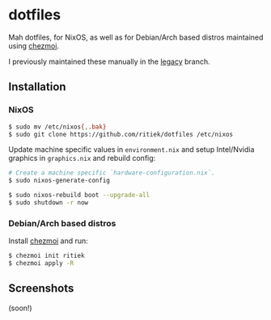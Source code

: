 # dotfiles

Mah dotfiles, for NixOS, as well as for Debian/Arch based distros maintained using
[chezmoi](https://www.chezmoi.io/).

I previously maintained these manually in the [legacy](https://github.com/ritiek/dotfiles/tree/legacy) branch.

## Installation

### NixOS

```sh
$ sudo mv /etc/nixos{,.bak}
$ sudo git clone https://github.com/ritiek/dotfiles /etc/nixos
```

Update machine specific values in `environment.nix` and setup Intel/Nvidia graphics in `graphics.nix`
and rebuild config:

```sh
# Create a machine specific `hardware-configuration.nix`.
$ sudo nixos-generate-config

$ sudo nixos-rebuild boot --upgrade-all
$ sudo shutdown -r now
```

### Debian/Arch based distros

Install [chezmoi](https://www.chezmoi.io/install/) and run:
```sh
$ chezmoi init ritiek
$ chezmoi apply -R
```

## Screenshots

(soon!)
